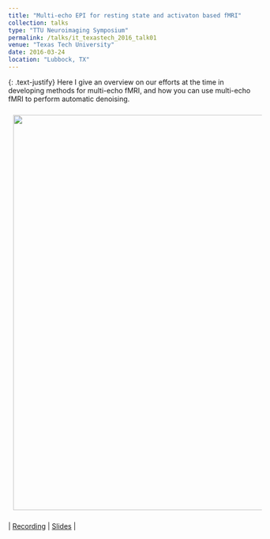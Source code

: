 ```yaml
---
title: "Multi-echo EPI for resting state and activaton based fMRI"
collection: talks
type: "TTU Neuroimaging Symposium"
permalink: /talks/it_texastech_2016_talk01
venue: "Texas Tech University"
date: 2016-03-24
location: "Lubbock, TX"
---
```


{: .text-justify}
Here I give an overview on our efforts at the time in developing methods for multi-echo fMRI, and how you can use multi-echo fMRI to perform automatic denoising.

<img align="center" src="https://javiergcas.github.io/images/talks/t_texastech_2016_talk01.png" width="800 px" style="padding: 10px">

| [Recording](https://www.youtube.com/watch?v=R1mrJ7TjGYY) | [Slides](https://javiergcas.github.io/files/talks/it_texastech_2016_talk01.pdf) |